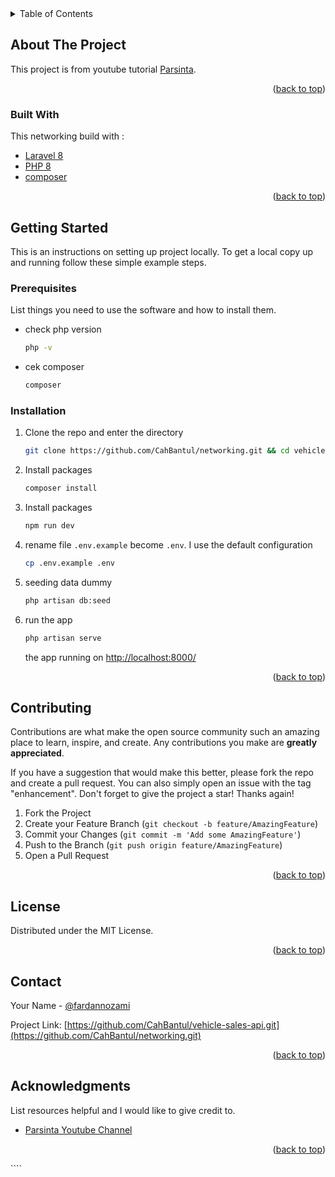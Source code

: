 <div id="top"></div>
<!--
*** Thanks for checking out the Best-README-Template. If you have a suggestion
*** that would make this better, please fork the repo and create a pull request
*** or simply open an issue with the tag "enhancement".
*** Don't forget to give the project a star!
*** Thanks again! Now go create something AMAZING! :D
-->

<!-- PROJECT SHIELDS -->
<!--
*** I'm using markdown "reference style" links for readability.
*** Reference links are enclosed in brackets [ ] instead of parentheses ( ).
*** See the bottom of this document for the declaration of the reference variables
*** for contributors-url, forks-url, etc. This is an optional, concise syntax you may use.
*** https://www.markdownguide.org/basic-syntax/#reference-style-links
-->

<!-- TABLE OF CONTENTS -->
<details>
  <summary>Table of Contents</summary>
  <ol>
    <li>
      <a href="#about-the-project">About The Project</a>
      <ul>
        <li><a href="#built-with">Built With</a></li>
      </ul>
    </li>
    <li>
      <a href="#getting-started">Getting Started</a>
      <ul>
        <li><a href="#prerequisites">Prerequisites</a></li>
        <li><a href="#installation">Installation</a></li>
      </ul>
    </li>
    <li><a href="#usage">Usage</a></li>
    <li><a href="#roadmap">Roadmap</a></li>
    <li><a href="#contributing">Contributing</a></li>
    <li><a href="#license">License</a></li>
    <li><a href="#contact">Contact</a></li>
    <li><a href="#acknowledgments">Acknowledgments</a></li>
  </ol>
</details>

<!-- ABOUT THE PROJECT -->

## About The Project

This project is from youtube tutorial [Parsinta](https://www.youtube.com/playlist?list=PLRKMmwY3-5MwADhthqRaewl-7e7AhjpP8).

<p align="right">(<a href="#top">back to top</a>)</p>

### Built With

This networking build with :

-   [Laravel 8](https://laravel.com/docs/8.x)
-   [PHP 8](https://www.php.net/downloads.php)
-   [composer](https://getcomposer.org/download/)

<p align="right">(<a href="#top">back to top</a>)</p>

<!-- GETTING STARTED -->

## Getting Started

This is an instructions on setting up project locally.
To get a local copy up and running follow these simple example steps.

### Prerequisites

List things you need to use the software and how to install them.

-   check php version
    ```sh
    php -v
    ```
-   cek composer
    ```sh
    composer
    ```

### Installation

1. Clone the repo and enter the directory
    ```sh
    git clone https://github.com/CahBantul/networking.git && cd vehicle-sales-api
    ```
2. Install packages
    ```sh
    composer install
    ```
3. Install packages
    ```sh
    npm run dev
    ```
4. rename file `.env.example` become `.env`. I use the default configuration

    ```sh
    cp .env.example .env
    ```

5. seeding data dummy

    ```sh
    php artisan db:seed
    ```

6. run the app
    ```sh
    php artisan serve
    ```
    the app running on [http://localhost:8000/](http://localhost:8000/)
    <p align="right">(<a href="#top" >back to top</a>)</p>


<!-- CONTRIBUTING -->

## Contributing

Contributions are what make the open source community such an amazing place to learn, inspire, and create. Any contributions you make are **greatly appreciated**.

If you have a suggestion that would make this better, please fork the repo and create a pull request. You can also simply open an issue with the tag "enhancement".
Don't forget to give the project a star! Thanks again!

1. Fork the Project
2. Create your Feature Branch (`git checkout -b feature/AmazingFeature`)
3. Commit your Changes (`git commit -m 'Add some AmazingFeature'`)
4. Push to the Branch (`git push origin feature/AmazingFeature`)
5. Open a Pull Request

<p align="right">(<a href="#top">back to top</a>)</p>

<!-- LICENSE -->

## License

Distributed under the MIT License.

<p align="right">(<a href="#top">back to top</a>)</p>

<!-- CONTACT -->

## Contact

Your Name - [@fardannozami](https://twitter.com/fardannozami)

Project Link: [https://github.com/CahBantul/vehicle-sales-api.git](https://github.com/CahBantul/networking.git)

<p align="right">(<a href="#top">back to top</a>)</p>

<!-- ACKNOWLEDGMENTS -->

## Acknowledgments

List resources helpful and I would like to give credit to.

-   [Parsinta Youtube Channel](https://www.youtube.com/playlist?list=PLRKMmwY3-5MwADhthqRaewl-7e7AhjpP8)

<p align="right">(<a href="#top">back to top</a>)</p>
````
